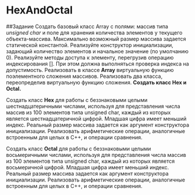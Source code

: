 # HexAndOctal
##Задание
Создать базовый класс Array с полями: массив типа *unsigned char* и поле для хранения количества элементов у текущего объекта-массива. Максимально возможный размер массива задается статической константой.
Реализуйте конструктор инициализации, задающий количество элементов и начальное значение (по умолчанию 0). Реализуйте методы доступа к элементу, перегрузив операцию индексирования []. При этом должна выполняться проверка индекса на допустимость.
Реализовать в классе **Array** виртуальную функцию поэлементного сложения массивов. Реализовать два класса, переопределив виртуальную функцию сложения.
**Создать класс Hex и Octal.**

Создать класс **Hex** для работы с беззнаковыми целыми шестнадцатеричными числами, используя для представления числа массив из 100 элементов типа unsigned char, каждый из которых является шестнадцатеричной цифрой. Младшая цифра имеет меньший индекс. Реальный размер массива задается как аргумент конструктора инициализации. Реализовать арифметические операции, аналогичные встроенным для целых в С++, и операции сравнения.

Создать класс **Octal** для работы с беззнаковыми целыми восьмеричными числами, используя для представления числа массив из 100 элементов типа unsigned char, каждый из которых является восьмеричной цифрой. Младшая цифра имеет меньший индекс. Реальный размер массива задается как аргумент конструктора инициализации. Реализовать арифметические операции, аналогичные встроенным для целых в С++, и операции сравнения.

